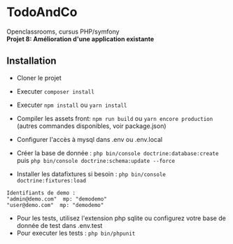 # TodoAndCo
Openclassrooms, cursus PHP/symfony  
**Projet 8: Amélioration d'une application existante**

## Installation
- Cloner le projet
- Executer `composer install`
- Executer `npm install` ou `yarn install`
- Compiler les assets front: `npm run build` ou `yarn encore production`  
  (autres commandes disponibles, voir package.json)
  
- Configurer l'accès à mysql dans .env ou .env.local
- Créer la base de donnée : `php bin/console doctrine:database:create`  
  puis `php bin/console doctrine:schema:update --force`
- Installer les datafixtures si besoin : `php bin/console doctrine:fixtures:load`  
```
Identifiants de demo :
"admin@demo.com"  mp: "demodemo"
"user@demo.com"  mp: "demodemo"
``` 

- Pour les tests, utilisez l'extension php sqlite ou configurez votre base de donnée de test dans .env.test
- Pour executer les tests : `php bin/phpunit`
